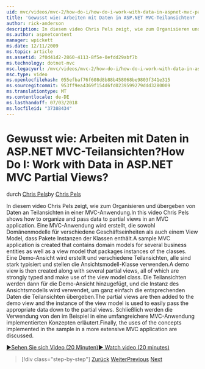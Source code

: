 ```yaml
---
uid: mvc/videos/mvc-2/how-do-i/how-do-i-work-with-data-in-aspnet-mvc-partial-views
title: 'Gewusst wie: Arbeiten mit Daten in ASP.NET MVC-Teilansichten? | Microsoft-Dokumentation'
author: rick-anderson
description: In diesem video Chris Pels zeigt, wie zum Organisieren und übergeben von Daten an Teilansichten in einer MVC-Anwendung. Eine MVC-beispielanwendung, die Domäne enthält, wird erstellt...
ms.author: aspnetcontent
manager: wpickett
ms.date: 12/11/2009
ms.topic: article
ms.assetid: 2f0d41d2-2860-4113-8f5e-0efdd29abf7b
ms.technology: dotnet-mvc
msc.legacyurl: /mvc/videos/mvc-2/how-do-i/how-do-i-work-with-data-in-aspnet-mvc-partial-views
msc.type: video
ms.openlocfilehash: 055efbaf76f608d8b88b458068be9803f341e315
ms.sourcegitcommit: 953ff9ea4369f154d6fd0239599279ddd3280009
ms.translationtype: MT
ms.contentlocale: de-DE
ms.lasthandoff: 07/03/2018
ms.locfileid: "37388434"
---
```

<a name="how-do-i-work-with-data-in-aspnet-mvc-partial-views"></a><span data-ttu-id="485a9-105">Gewusst wie: Arbeiten mit Daten in ASP.NET MVC-Teilansichten?</span><span class="sxs-lookup"><span data-stu-id="485a9-105">How Do I: Work with Data in ASP.NET MVC Partial Views?</span></span>
====================
<span data-ttu-id="485a9-106">durch [Chris Pels](https://twitter.com/chrispels)</span><span class="sxs-lookup"><span data-stu-id="485a9-106">by [Chris Pels](https://twitter.com/chrispels)</span></span>

<span data-ttu-id="485a9-107">In diesem video Chris Pels zeigt, wie zum Organisieren und übergeben von Daten an Teilansichten in einer MVC-Anwendung.</span><span class="sxs-lookup"><span data-stu-id="485a9-107">In this video Chris Pels shows how to organize and pass data to partial views in an MVC application.</span></span> <span data-ttu-id="485a9-108">Eine MVC-Anwendung wird erstellt, die sowohl Domänenmodelle für verschiedene Geschäftseinheiten als auch einem View Model, dass Pakete Instanzen der Klassen enthält.</span><span class="sxs-lookup"><span data-stu-id="485a9-108">A sample MVC application is created that contains domain models for several business entities as well as a view model that packages instances of the classes.</span></span> <span data-ttu-id="485a9-109">Eine Demo-Ansicht wird erstellt und verschiedene Teilansichten, alle sind stark typisiert und stellen die Ansichtsmodell-Klasse verwenden.</span><span class="sxs-lookup"><span data-stu-id="485a9-109">A demo view is then created along with several partial views, all of which are strongly typed and make use of the view model class.</span></span> <span data-ttu-id="485a9-110">Die Teilansichten werden dann für die Demo-Ansicht hinzugefügt, und die Instanz des Ansichtsmodells wird verwendet, um ganz einfach die entsprechenden Daten die Teilansichten übergeben.</span><span class="sxs-lookup"><span data-stu-id="485a9-110">The partial views are then added to the demo view and the instance of the view model is used to easily pass the appropriate data down to the partial views.</span></span> <span data-ttu-id="485a9-111">Schließlich werden die Verwendung von den im Beispiel in eine umfangreichere MVC-Anwendung implementierten Konzepten erläutert.</span><span class="sxs-lookup"><span data-stu-id="485a9-111">Finally, the uses of the concepts implemented in the sample in a more extensive MVC application are discussed.</span></span>

[<span data-ttu-id="485a9-112">&#9654;Sehen Sie sich Video (20 Minuten)</span><span class="sxs-lookup"><span data-stu-id="485a9-112">&#9654; Watch video (20 minutes)</span></span>](https://channel9.msdn.com/Blogs/ASP-NET-Site-Videos/how-do-i-work-with-data-in-aspnet-mvc-partial-views)

> [!div class="step-by-step"]
> <span data-ttu-id="485a9-113">[Zurück](how-do-i-return-json-formatted-data-for-an-ajax-call-in-an-aspnet-mvc-web-application.md)
> [Weiter](how-do-i-implement-view-models-to-manage-data-for-aspnet-mvc-views.md)</span><span class="sxs-lookup"><span data-stu-id="485a9-113">[Previous](how-do-i-return-json-formatted-data-for-an-ajax-call-in-an-aspnet-mvc-web-application.md)
[Next](how-do-i-implement-view-models-to-manage-data-for-aspnet-mvc-views.md)</span></span>
